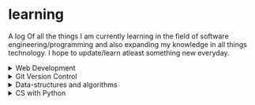 # learning

A log Of all the things I am currently learning in the field of software engineering/programming and also expanding my knowledge in all things technology. I hope to update/learn atleast something new everyday.

<details>
<summary>Web Development</summary>
I am taking this course because I am interested in front-end development which I think this course will teach me. I am also interested in how the front end interacts with the backend and therefore I saw that this full-stack course will suit my needs.

|Resource|Progress|
|---|---|
|[The Odin Project: Introduction](https://www.theodinproject.com/lessons/foundations-how-this-course-will-work)|✓|
|[The Odin Project: Prerequisites](https://www.theodinproject.com/lessons/foundations-computer-basics)|✓|
|[The Odin Project: Git Basics](https://www.theodinproject.com/lessons/foundations-introduction-to-git)|✓|
|[The Odin Project: HTML Foundations](https://www.theodinproject.com/lessons/foundations-introduction-to-html-and-css)|✓|
|[The Odin Project: CSS Foundations](https://www.theodinproject.com/lessons/foundations-intro-to-css)|✓|
|[The Odin Project: Flexbox](https://www.theodinproject.com/lessons/foundations-introduction-to-flexbox)|✓|
|[The ODin Project: JavaScript Basics](https://www.theodinproject.com/lessons/foundations-fundamentals-part-1)|✓|
|[The Odin Project: Conclusion](https://www.theodinproject.com/lessons/foundations-choose-your-path-forward)|✓|
|[The Odin Project: Intermediate HTML Concepts](https://www.theodinproject.com/lessons/node-path-intermediate-html-and-css-introduction)|✓|
|[The Odin Project: Intermediate CSS Concepts](https://www.theodinproject.com/lessons/node-path-intermediate-html-and-css-default-styles)||
</details>

<details>
<summary>Git Version Control</summary>
I hope to gain a more in-depth understanding of version control using Git as we were not properly taught how to do these things in University. Therefore, I believe that it is important for me as an aspiring developer/software engineer to learn this part of development in my own time.
  
|Resource|Progress|
|---|---|
|[Version Control with Git](https://learn.udacity.com/courses/ud123)||
</details>

<details>
<summary>Data-structures and algorithms</summary>
I am taking this course to improve my understanding of DSA which I believe my university has not gone enough into.

|Resource|Progress|
|---|---|
|[Data-Structures and algorithms in Python: Introduction and Efficiency](https://learn.udacity.com/courses/ud513/lessons/a7bd2ec6-dec4-4f3a-8282-9d452d0cb693/concepts/49726ca3-5d6b-4a33-b889-6b168d30be67)|✓|
|[Data-Structures and algorithms in Python: List based collections](https://learn.udacity.com/courses/ud513/lessons/a7bd2ec6-dec4-4f3a-8282-9d452d0cb693/concepts/49726ca3-5d6b-4a33-b889-6b168d30be67)||
</details>

<details>
<summary>CS with Python</summary>
I am taking this course as a refresher course and to properly learn python as I mainly learned python while doing a university project and I hope that this will brush out problems I may have.

|Resource|Progress|
|---|---|
|[Introduction to Computer Science and programming in python: Lecture 1: What is Computation?](https://ocw.mit.edu/courses/6-0001-introduction-to-computer-science-and-programming-in-python-fall-2016/resources/lecture-1-what-is-computation/)|✓|
</details>
  

